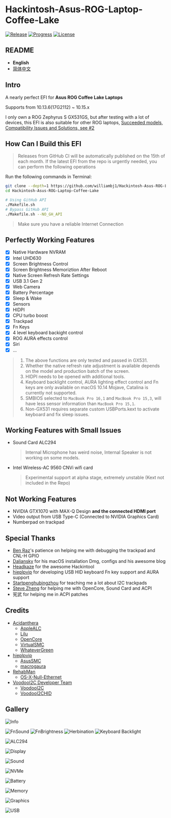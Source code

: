 # Hackintosh-Asus-ROG-Laptop-Coffee-Lake

[![Release](https://img.shields.io/github/release/williambj1/Hackintosh-Asus-ROG-Laptop-Coffee-Lake.svg)](https://github.com/williambj1/Hackintosh-Asus-ROG-Laptop-Coffee-Lake/releases)
[![Progress](https://img.shields.io/badge/Progress-Developing-ff69b4.svg)](https://github.com/williambj1/Hackintosh-Asus-ROG-Laptop-Coffee-Lake/issues/2)
[![License](https://img.shields.io/github/license/williambj1/Hackintosh-Asus-ROG-Laptop-Coffee-Lake)](/LICENSE)

## README

- **English**
- [简体中文](/.github/README-zh_CN.md)

## Intro

A nearly perfect EFI for **Asus ROG Coffee Lake Laptops**

Supports from 10.13.6(17G2112) ~ 10.15.x

I only own a ROG Zephyrus S GX531GS, but after testing with a lot of devices, this EFI is also suitable for other ROG laptops, [Succeeded models, Compatibility Issues and Solutions, see #2](https://github.com/williambj1/Hackintosh-Asus-ROG-Laptop-Coffee-Lake/issues/2)

## How Can I Build this EFI

> Releases from GitHub CI will be automatically published on the 15th of each month. If the latest EFI from the repo is urgently needed, you can perform the following operations

Run the following commands in Terminal:

```bash
git clone --depth=1 https://github.com/williambj1/Hackintosh-Asus-ROG-Laptop-Coffee-Lake.git
cd Hackintosh-Asus-ROG-Laptop-Coffee-Lake

# Using GitHub API
./Makefile.sh
# Bypass GitHub API
./Makefile.sh --NO_GH_API
```

> Make sure you have a reliable Internet Connection

## Perfectly Working Features

- [x] Native Hardware NVRAM
- [x] Intel UHD630
- [x] Screen Brightness Control
- [x] Screen Brightness Memoriztion After Reboot
- [x] Native Screen Refresh Rate Settings
- [x] USB 3.1 Gen 2
- [x] Web Camera
- [x] Battery Percentage
- [x] Sleep & Wake
- [x] Sensors
- [x] HIDPI
- [x] CPU turbo boost
- [x] Trackpad
- [x] Fn Keys
- [x] 4 level keyboard backight control
- [x] ROG AURA effects control
- [x] Siri
- [x] ...

> 1. The above functions are only tested and passed in GX531.
> 1. Whether the native refresh rate adjustment is available depends on the model and production batch of the screen.
> 1. HIDPI needs to be opened with additional tools.
> 1. Keyboard backlight control, AURA lighting effect control and Fn keys are only available on macOS 10.14 Mojave, Catalina is currently not supported.
> 1. SMBIOS selected to `MacBook Pro 16,1` and `MacBook Pro 15,3`, will have less sensor information than `MacBook Pro 15,1`.
> 1. Non-GX531 requires separate custom USBPorts.kext to activate keyboard and fix sleep issues.

## Working Features with Small Issues

- Sound Card ALC294
  > Internal Microphone has weird noise, Internal Speaker is not working on some models.
- Intel Wireless-AC 9560 CNVi wifi card
  > Experimental support at alpha stage, extremely unstable (Kext not included in the Repo)

## Not Working Features

- NVIDIA GTX1070 with MAX-Q Design **and the connected HDMI port**
- Video output from USB Type-C (Connected to NVIDIA Graphics Card)
- Numberpad on trackpad

## Special Thanks

- [Ben Raz](https://github.com/ben9923)'s patience on helping me with debugging the trackpad and CNL-H GPIO
- [Daliansky](https://github.com/daliansky) for his macOS installation Dmg, configs and his awesome blog
- [Headkaze](https://github.com/headkaze) for the awesome Hackintool
- [hieplpvip](https://github.com/hieplpvip) for developing USB HID keyboard Fn key support and AURA support
- [Startpenghubingzhou](https://github.com/penghubingzhou) for teaching me a lot about I2C trackpads
- [Steve Zheng](https://github.com/stevezhengshiqi) for helping me with OpenCore, Sound Card and ACPI
- 宪武 for helping me in ACPI patches

## Credits

- [Acidanthera](https://github.com/acidanthera)
  - [AppleALC](https://github.com/acidanthera/AppleALC)
  - [Lilu](https://github.com/acidanthera/Lilu)
  - [OpenCore](https://github.com/acidanthera/OpenCorePkg)
  - [VirtualSMC](https://github.com/acidanthera/VirtualSMC)
  - [WhateverGreen](https://github.com/acidanthera/WhateverGreen)
- [hieplpvip](https://github.com/hieplpvip)
  - [AsusSMC](https://github.com/hieplpvip/AsusSMC)
  - [macrogaura](https://github.com/hieplpvip/macrogaura)
- [RehabMan](https://github.com/RehabMan)
  - [OS-X-Null-Ethernet](https://github.com/RehabMan/OS-X-Null-Ethernet)
- [VoodooI2C Developer Team](https://voodooi2c.github.io/#Credits%20and%20Acknowledgments/Credits%20and%20Acknowledgments)
  - [VoodooI2C](https://github.com/alexandred/VoodooI2C)
  - [VoodooI2CHID](https://github.com/alexandred/VoodooI2C)

## Gallery

![Info](https://ae01.alicdn.com/kf/U8638fcf1315f447babcdb58458eec1959.jpg)

![FnSound](https://ae01.alicdn.com/kf/Udeb369199cb14cf492d7283287dda7d0q.jpg)
![FnBrightness](https://ae01.alicdn.com/kf/U2684e4e6b2fe4fd1b88d39f3a8e919f8B.jpg)
![Herbination](https://ae01.alicdn.com/kf/U6dc04804d02f4f2f9004ef2f569c1779S.jpg)
![Keyboard Backlight](https://ae01.alicdn.com/kf/Ue37c99db52424ce6af70e1f6166b41d6y.jpg)

![ALC294](https://ae01.alicdn.com/kf/U885dc3dc47e2492eba760bcb6cd744d7D.jpg)

![Display](https://ae01.alicdn.com/kf/Uf40d48c42ff14413b3e32f77b71a5ec98.jpg)

![Sound](https://ae01.alicdn.com/kf/U80597a28cb0e465796ac6e720c942918o.jpg)

![NVMe](https://ae01.alicdn.com/kf/Ucb99f738157e46ddb505a1c8c92fce56w.jpg)

![Battery](https://ae01.alicdn.com/kf/U59877fce8927493a934bfaf253ced982h.jpg)

![Memory](https://ae01.alicdn.com/kf/U18b67f405aa1466f9c10c104f69bc585Y.jpg)

![Graphics](https://ae01.alicdn.com/kf/Uf56c3eb4aa8f4227af1af628779af1fdY.jpg)

![USB](https://ae01.alicdn.com/kf/Ua4f6545ed5a942d09290f6636294c1b0G.jpg)
